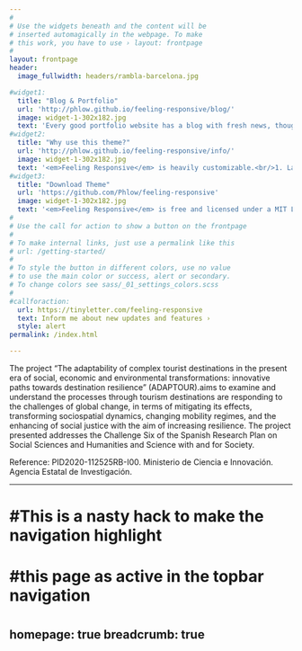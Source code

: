 ```yaml
---
#
# Use the widgets beneath and the content will be
# inserted automagically in the webpage. To make
# this work, you have to use › layout: frontpage
#
layout: frontpage
header:
  image_fullwidth: headers/rambla-barcelona.jpg

#widget1:
  title: "Blog & Portfolio"
  url: 'http://phlow.github.io/feeling-responsive/blog/'
  image: widget-1-302x182.jpg
  text: 'Every good portfolio website has a blog with fresh news, thoughts and develop&shy;ments of your activities. <em>Feeling Responsive</em> offers you a fully functional blog with an archive page to give readers a quick overview of all your posts.'
#widget2:
  title: "Why use this theme?"
  url: 'http://phlow.github.io/feeling-responsive/info/'
  image: widget-1-302x182.jpg
  text: '<em>Feeling Responsive</em> is heavily customizable.<br/>1. Language-Support :)<br/>2. Optimized for speed and it&#39;s responsive.<br/>3. Built on <a href="http://foundation.zurb.com/">Foundation Framework</a>.<br/>4. Seven different Headers.<br/>5. Customizable navigation, footer,...'
#widget3:
  title: "Download Theme"
  url: 'https://github.com/Phlow/feeling-responsive'
  image: widget-1-302x182.jpg
  text: '<em>Feeling Responsive</em> is free and licensed under a MIT License. Make it your own and start building. The code is well-documented and explains you how it works.'
#
# Use the call for action to show a button on the frontpage
#
# To make internal links, just use a permalink like this
# url: /getting-started/
#
# To style the button in different colors, use no value
# to use the main color or success, alert or secondary.
# To change colors see sass/_01_settings_colors.scss
#
#callforaction:
  url: https://tinyletter.com/feeling-responsive
  text: Inform me about new updates and features ›
  style: alert
permalink: /index.html

---
```


The project “The adaptability of complex tourist destinations in the present era of social, economic and environmental transformations: innovative paths towards destination resilience” (ADAPTOUR).aims to examine and understand the processes through tourism destinations are responding to the challenges of global change, in terms of mitigating its effects, transforming sociospatial dynamics, changing mobility regimes, and the enhancing of social justice with the aim of increasing resilience.
The project presented addresses the Challenge Six of the Spanish Research Plan on Social Sciences and Humanities and Science with and for Society.

Reference: PID2020-112525RB-I00. Ministerio de Ciencia e Innovación. Agencia Estatal de Investigación.

---

# #This is a nasty hack to make the navigation highlight
# #this page as active in the topbar navigation
#
homepage: true
breadcrumb: true
---

